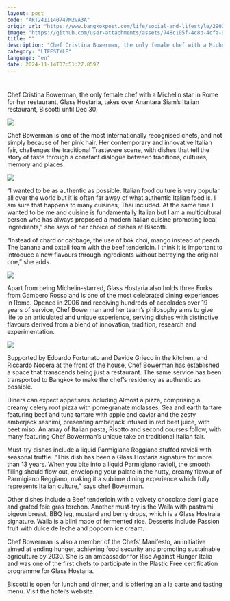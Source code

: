 ```yaml
---
layout: post
code: "ART2411140747M2VA3A"
origin_url: "https://www.bangkokpost.com/life/social-and-lifestyle/2902132/chef-cristina-bowerman-takes-over-biscotti-until-dec-30"
image: "https://github.com/user-attachments/assets/748c105f-4c8b-4cfa-995b-fa4041ee64a3"
title: ""
description: "Chef Cristina Bowerman, the only female chef with a Michelin star in Rome for her restaurant, Glass Hostaria, takes over Anantara Siam’s Italian restaurant, Biscotti until Dec 30."
category: "LIFESTYLE"
language: "en"
date: 2024-11-14T07:51:27.859Z
---
```


# 

Chef Cristina Bowerman, the only female chef with a Michelin star in Rome for her restaurant, Glass Hostaria, takes over Anantara Siam’s Italian restaurant, Biscotti until Dec 30. 

![](https://github.com/user-attachments/assets/0c508ce3-3420-4016-b6ac-1d04b011a525)

Chef Bowerman is one of the most internationally recognised chefs, and not simply because of her pink hair. Her contemporary and innovative Italian fair, challenges the traditional Trastevere scene, with dishes that tell the story of taste through a constant dialogue between traditions, cultures, memory and places.

![](https://static.bangkokpost.com/media/content/20241114/5345648.jpg)

“I wanted to be as authentic as possible. Italian food culture is very popular all over the world but it is often far away of what authentic Italian food is. I am sure that happens to many cuisines, Thai included. At the same time I wanted to be me and cuisine is fundamentally Italian but I am a multicultural person who has always proposed a modern Italian cuisine promoting local ingredients,” she says of her choice of dishes at Biscotti. 

“Instead of chard or cabbage, the use of bok choi, mango instead of peach. The banana and oxtail foam with the beef tenderloin. I think it is important to introduce a new flavours through ingredients without betraying the original one,” she adds.

![](https://github.com/user-attachments/assets/1c5b1c49-90d7-4939-9ab5-99d6f1caf933)

Apart from being Michelin-starred, Glass Hostaria also holds three Forks from Gambero Rosso and is one of the most celebrated dining experiences in Rome. Opened in 2006 and receiving hundreds of accolades over 19 years of service, Chef Bowerman and her team’s philosophy aims to give life to an articulated and unique experience, serving dishes with distinctive flavours derived from a blend of innovation, tradition, research and experimentation. 

![](https://github.com/user-attachments/assets/4d57971c-54d6-428d-857a-bdbc5cc5a190)

Supported by Edoardo Fortunato and Davide Grieco in the kitchen, and Riccardo Nocera at the front of the house, Chef Bowerman has established a space that transcends being just a restaurant. The same service has been transported to Bangkok to make the chef’s residency as authentic as possible. 

Diners can expect appetisers including Almost a pizza, comprising a creamy celery root pizza with pomegranate molasses; Sea and earth tartare featuring beef and tuna tartare with apple and caviar and the zesty amberjack sashimi, presenting amberjack infused in red beet juice, with beet miso. An array of Italian pasta, Risotto and second courses follow, with many featuring Chef Bowerman’s unique take on traditional Italian fair. 

Must-try dishes include a liquid Parmigiano Reggiano stuffed ravioli with seasonal truffle. “This dish has been a Glass Hostaria signature for more than 13 years. When you bite into a liquid Parmigiano ravioli, the smooth filling should flow out, enveloping your palate in the nutty, creamy flavour of Parmigiano Reggiano, making it a sublime dining experience which fully represents Italian culture,” says chef Bowerman. 

Other dishes include a Beef tenderloin with a velvety chocolate demi glace and grated foie gras torchon. Another must-try is the Waila with pastrami pigeon breast, BBQ leg, mustard and berry drops, which is a Glass Hostraia signature. Waila is a blini made of fermented rice. Desserts include Passion fruit with dulce de leche and popcorn ice cream. 

Chef Bowerman is also a member of the Chefs' Manifesto, an initiative aimed at ending hunger, achieving food security and promoting sustainable agriculture by 2030. She is an ambassador for Rise Against Hunger Italia and was one of the first chefs to participate in the Plastic Free certification programme for Glass Hostaria.

Biscotti is open for lunch and dinner, and is offering an a la carte and tasting menu. Visit the hotel’s website.